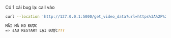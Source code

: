 Có 1 cái bug lạ: call vào 

```bash
curl --location 'http://127.0.0.1:5000/get_video_data?url=https%3A%2F%2Fdrive.google.com%2Ffile%2Fd%2F10qe6DkNX6up7-oG69HRG3B4j1A-WiI_o%2Fview'

MÃI MÀ KO ĐƯỢC 
=> sAU RESTART LẠI ĐƯỢC??? 
